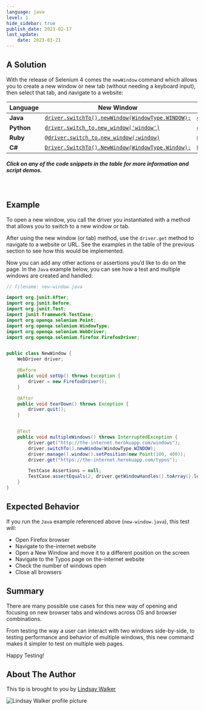 ```yaml
---
language: java
level: 1
hide_sidebar: true
publish_date: 2023-02-17
last_update:
    date: 2023-03-21
---
```


## A Solution

With the release of Selenium 4 comes the `newWindow` command which allows you to create a new window or new tab (without needing a keyboard input), then select that tab, and navigate to a website:

| **Language** | **New Window**                                                                                                                                                                                                  | **New Tab**                                                                                                                                                                                                  |
| ------------ | --------------------------------------------------------------------------------------------------------------------------------------------------------------------------------------------------------------- | ------------------------------------------------------------------------------------------------------------------------------------------------------------------------------------------------------------ |
| **Java**     | [`driver.switchTo().newWindow(WindowType.WINDOW);`](https://github.com/saucelabs-training/demo-java/blob/docs-1.2/selenium-examples/src/test/java/com/saucedemo/selenium/se4newfeatures/NewWindowTest.java#L13) | [`driver.switchTo().newWindow(WindowType.TAB);`](https://github.com/saucelabs-training/demo-java/blob/docs-1.2/selenium-examples/src/test/java/com/saucedemo/selenium/se4newfeatures/NewWindowTest.java#L21) |
| **Python**   | [`driver.switch_to.new_window('window')`](https://github.com/saucelabs-training/demo-python/blob/docs-1.1/examples/selenium/new_features/test_new_window.py#L5)                                                 | [`driver.switch_to.new_window('tab')`](https://github.com/saucelabs-training/demo-python/blob/docs-1.1/examples/selenium/new_features/test_new_window.py#L12)                                                |
| **Ruby**     | [`@driver.switch_to.new_window(:window)`](https://github.com/saucelabs-training/demo-ruby/blob/docs-1.1/training-sessions/selenium4/spec/new_window_spec.rb#L7)                                                 | [`@driver.switch_to.new_window(:tab)`](https://github.com/saucelabs-training/demo-ruby/blob/docs-1.1/training-sessions/selenium4/spec/new_window_spec.rb#L13)                                                |
| **C#**       | [`Driver.SwitchTo().NewWindow(WindowType.Window);`](https://github.com/saucelabs-training/demo-csharp/blob/docs-1.1/DotnetCore/Sauce.Demo/Core.Selenium.Examples/Selenium4/NewFeatures/NewWindow.cs#L39)        | [`Driver.SwitchTo().NewWindow(WindowType.Tab);`](https://github.com/saucelabs-training/demo-csharp/blob/docs-1.1/DotnetCore/Sauce.Demo/Core.Selenium.Examples/Selenium4/NewFeatures/NewWindow.cs#L48)        |

##### _Click on any of the code snippets in the table for more information and script demos._

<br />

## Example

To open a new window, you call the driver you instantiated with a method that allows you to switch to a new window or tab.

After using the new window (or tab) method, use the `driver.get` method to navigate to a website or URL. See the examples in the table of the previous section to see how this would be implemented.

Now you can add any other actions or assertions you’d like to do on the page. In the `Java` example below, you can see how a test and multiple windows are created and handled:

```java
// filename: new-window.java

import org.junit.After;
import org.junit.Before;
import org.junit.Test;
import junit.framework.TestCase;
import org.openqa.selenium.Point;
import org.openqa.selenium.WindowType;
import org.openqa.selenium.WebDriver;
import org.openqa.selenium.firefox.FirefoxDriver;


public class NewWindow {
    WebDriver driver;

    @Before
    public void setUp() throws Exception {
        driver = new FirefoxDriver();
    }

    @After
    public void tearDown() throws Exception {
        driver.quit();
    }


    @Test
    public void multipleWindows() throws InterruptedException {
        driver.get("http://the-internet.herokuapp.com/windows");
        driver.switchTo().newWindow(WindowType.WINDOW);
        driver.manage().window().setPosition(new Point(100, 400));
        driver.get("https://the-internet.herokuapp.com/typos");

        TestCase Assertions = null;
        TestCase.assertEquals(2, driver.getWindowHandles().toArray().length);
    }
}
```

## Expected Behavior

If you run the `Java` example referenced above (`new-window.java`), this test will:

- Open Firefox browser
- Navigate to the-internet website
- Open a New Window and move it to a different position on the screen
- Navigate to the Typos page on the-internet website
- Check the number of windows open
- Close all browsers

## Summary

There are many possible use cases for this new way of opening and focusing on new browser tabs and windows across OS and browser combinations.

From testing the way a user can interact with two windows side-by-side, to testing performance and behavior of multiple windows, this new command makes it simpler to test on multiple web pages.

Happy Testing!

## About The Author

This tip is brought to you by [Lindsay Walker](https://www.linkedin.com/in/lindsayjowalker/)

![Lindsay Walker profile picture](/img/authors/lindsay-walker.jpeg#author-img 'a title')
